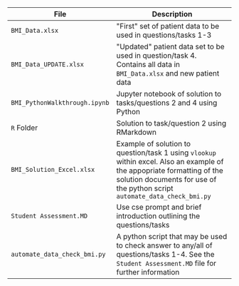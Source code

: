|File|Description|
|----|-----------|
|`BMI_Data.xlsx`| "First" set of patient data to be used in questions/tasks 1-3|
|`BMI_Data_UPDATE.xlsx`| "Updated" patient data set to be used in question/task 4. Contains all data in `BMI_Data.xlsx` and new patient data|
|`BMI_PythonWalkthrough.ipynb`|Jupyter notebook of solution to tasks/questions 2 and 4 using Python|
|`R` Folder| Solution to task/question 2 using RMarkdown|
|`BMI_Solution_Excel.xlsx`|Example of solution to question/task 1 using `vlookup` within excel. Also an example of the appopriate formatting of the solution documents for use of the python script `automate_data_check_bmi.py`|
|`Student Assessment.MD`|Use cse prompt and brief introduction outlining the questions/tasks|
|`automate_data_check_bmi.py`|A python script that may be used to check answer to any/all of questions/tasks 1-4. See the `Student Assessment.MD` file for further information|
